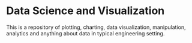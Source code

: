 # Data Science and Visualization
This is a repository of plotting, charting, data visualization, manipulation, analytics and anything about data in typical engineering setting.
